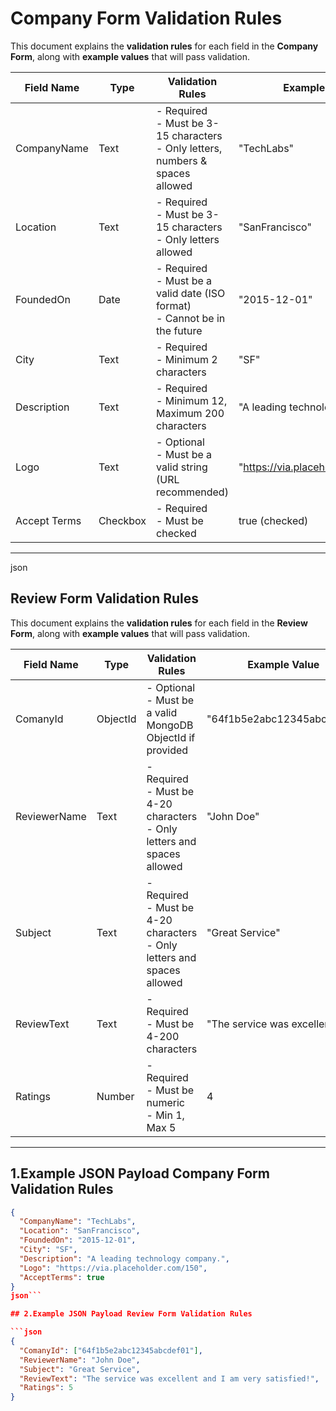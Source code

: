 # Company Form Validation Rules

This document explains the **validation rules** for each field in the **Company Form**, along with **example values** that will pass validation.

| Field Name    | Type     | Validation Rules                                                                 | Example Value                     |
|---------------|---------|---------------------------------------------------------------------------------|----------------------------------|
| CompanyName   | Text    | - Required<br>- Must be 3-15 characters<br>- Only letters, numbers & spaces allowed | "TechLabs"                        |
| Location      | Text    | - Required<br>- Must be 3-15 characters<br>- Only letters allowed                | "SanFrancisco"                    |
| FoundedOn     | Date    | - Required<br>- Must be a valid date (ISO format)<br>- Cannot be in the future   | "2015-12-01"                      |
| City          | Text    | - Required<br>- Minimum 2 characters                                            | "SF"                              |
| Description   | Text    | - Required<br>- Minimum 12, Maximum 200 characters                               | "A leading technology company."   |
| Logo          | Text    | - Optional<br>- Must be a valid string (URL recommended)                         | "https://via.placeholder.com/150"|
| Accept Terms  | Checkbox| - Required<br>- Must be checked                                                 | true (checked)                    |

---


json
## Review Form Validation Rules

This document explains the **validation rules** for each field in the **Review Form**, along with **example values** that will pass validation.





| Field Name    | Type     | Validation Rules                                                                 | Example Value                     |
|---------------|---------|---------------------------------------------------------------------------------|----------------------------------|
| ComanyId      | ObjectId | - Optional<br>- Must be a valid MongoDB ObjectId if provided                 |"64f1b5e2abc12345abcdef01" |
| ReviewerName  | Text    | - Required<br>- Must be 4-20 characters<br>- Only letters and spaces allowed     | "John Doe" |
| Subject       | Text    | - Required<br>- Must be 4-20 characters<br>- Only letters and spaces allowed     | "Great Service"|
| ReviewText    | Text    | - Required<br>- Must be 4-200 characters                                         | "The service was excellent!"  |
| Ratings       | Number  | - Required<br>- Must be numeric<br>- Min 1, Max 5                                 | 4 |

---





## 1.Example JSON Payload  Company Form Validation Rules
```json
{
  "CompanyName": "TechLabs",
  "Location": "SanFrancisco",
  "FoundedOn": "2015-12-01",
  "City": "SF",
  "Description": "A leading technology company.",
  "Logo": "https://via.placeholder.com/150",
  "AcceptTerms": true
}
json```

## 2.Example JSON Payload Review Form Validation Rules

```json
{
  "ComanyId": ["64f1b5e2abc12345abcdef01"],
  "ReviewerName": "John Doe",
  "Subject": "Great Service",
  "ReviewText": "The service was excellent and I am very satisfied!",
  "Ratings": 5
}



